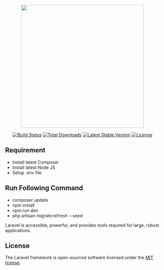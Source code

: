 <p align="center"><a href="https://laravel.com" target="_blank"><img src="https://raw.githubusercontent.com/laravel/art/master/logo-lockup/5%20SVG/2%20CMYK/1%20Full%20Color/laravel-logolockup-cmyk-red.svg" width="400"></a></p>

<p align="center">
	<a href="https://travis-ci.org/laravel/framework"><img src="https://travis-ci.org/laravel/framework.svg" alt="Build Status"></a>
	<a href="https://packagist.org/packages/laravel/framework"><img src="https://img.shields.io/packagist/dt/laravel/framework" alt="Total Downloads"></a>
	<a href="https://packagist.org/packages/laravel/framework"><img src="https://img.shields.io/packagist/v/laravel/framework" alt="Latest Stable Version"></a>
	<a href="https://packagist.org/packages/laravel/framework"><img src="https://img.shields.io/packagist/l/laravel/framework" alt="License"></a>
</p>

## Requirement
- Install latest Composer
- Install latest Node JS
- Setup .env file

## Run Following Command
- composer update
- npm install
- npm run dev
- php artisan migrate:refresh --seed

Laravel is accessible, powerful, and provides tools required for large, robust applications.

## License

The Laravel framework is open-sourced software licensed under the [MIT license](https://opensource.org/licenses/MIT).